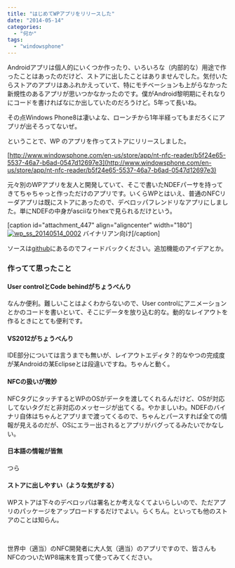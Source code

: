```yaml
---
title: "はじめてWPアプリをリリースした"
date: "2014-05-14"
categories: 
  - "何か"
tags: 
  - "windowsphone"
---
```


Androidアプリは個人的にいくつか作ったり、いろいろな（内部的な）用途で作ったことはあったのだけど、ストアに出したことはありませんでした。気付いたらストアのアプリはあふれかえっていて、特にモチベーションも上がらなかった新規性のあるアプリが思いつかなかったのです。僕がAndroid黎明期にそれなりにコードを書ければなにか出していたのだろうけど。5年って長いね。

その点Windows Phone8は凄いよな、ローンチから1年半経ってもまだろくにアプリが出そろってないぜ。

ということで、WP のアプリを作ってストアにリリースしました。

[http://www.windowsphone.com/en-us/store/app/nt-nfc-reader/b5f24e65-5537-46a7-b6ad-0547d12697e3](http://www.windowsphone.com/en-us/store/app/nt-nfc-reader/b5f24e65-5537-46a7-b6ad-0547d12697e3)

元々別のWPアプリを友人と開発していて、そこで書いたNDEFパーサを持ってきてちゃちゃっと作っただけのアプリです。いくらWPとはいえ、普通のNFCリーダアプリは既にストアにあったので、デベロッパフレンドリなアプリにしました。単にNDEFの中身がasciiなりhexで見られるだけという。

\[caption id="attachment\_447" align="aligncenter" width="180"\][![wp_ss_20140514_0002](https://blog.naotaco.com/assets/images/posts/2014/05/wp_ss_20140514_0002-180x300.png)](https://blog.naotaco.com/assets/images/posts/2014/05/wp_ss_20140514_0002.png) バイナリアン向け\[/caption\]

ソースは[github](https://github.com/naotaco/NT_NFC_Reader)にあるのでフィードバックください。追加機能のアイデアとか。

### 作ってて思ったこと

#### User controlとCode behindがちょうべんり

なんか便利。難しいことはよくわからないので、User controlにアニメーションとかのコードを書いといて、そこにデータを放り込む的な。動的なレイアウトを作るときにとても便利です。

#### VS2012がちょうべんり

IDE部分については言うまでも無いが、レイアウトエディタ？的なやつの完成度が某Androidの某Eclipseとは段違いですね。ちゃんと動く。

#### NFCの扱いが微妙

NFCタグにタッチするとWPのOSがデータを渡してくれるんだけど、OSが対応してないタグだと非対応のメッセージが出てくる。やかましいわ。NDEFのバイナリ自体はちゃんとアプリまで渡ってくるので、ちゃんとパースすれば全ての情報が見えるのだが、OSにエラー出されるとアプリがバグってるみたいでかなしい。

#### 日本語の情報が皆無

つら

#### ストアに出しやすい（ような気がする）

WPストアは下々のデベロッパは署名とか考えなくてよいらしいので、ただアプリのパッケージをアップロードするだけでよい。らくちん。といっても他のストアのことは知らん。

 

世界中（適当）のNFC開発者に大人気（適当）のアプリですので、皆さんもNFCのついたWP8端末を買って使ってみてください。
